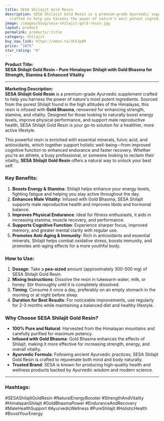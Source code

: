```yaml
---
title: SESA Shilajit Gold Resin
description: SESA Shilajit Gold Resin is a premium-grade Ayurvedic supplement
  crafted to help you harness the power of nature's most potent ingredients.
image: /images/blog/sesa-shilajit-gold-resin.jpg
layout: product
permalink: products/:title
category: Shilajit
buy_now_link: https://amzn.to/3ChJp6M
price: "1075"
star_rating: "4"
---
```

**Product Title:**  
**SESA Shilajit Gold Resin – Pure Himalayan Shilajit with Gold Bhasma for Strength, Stamina & Enhanced Vitality**

---

**Marketing Description:**  
**SESA Shilajit Gold Resin** is a premium-grade Ayurvedic supplement crafted to help you harness the power of nature's most potent ingredients. Sourced from the purest Shilajit found in the high altitudes of the Himalayas, this resin is infused with **Gold Bhasma**, renowned for enhancing strength, stamina, and vitality. Designed for those looking to naturally boost energy levels, improve physical performance, and support male reproductive health, SESA Shilajit Gold Resin is your go-to solution for a healthier, more active lifestyle.

This powerful resin is enriched with essential minerals, fulvic acid, and antioxidants, which together support holistic well-being—from improved cognitive function to enhanced endurance and faster recovery. Whether you're an athlete, a busy professional, or someone looking to reclaim their vitality, **SESA Shilajit Gold Resin** offers a natural way to unlock your best self.

### **Key Benefits**:
1. **Boosts Energy & Stamina**: Shilajit helps enhance your energy levels, fighting fatigue and helping you stay active throughout the day.
2. **Enhances Male Vitality**: Infused with Gold Bhasma, SESA Shilajit supports male reproductive health and improves libido and hormonal balance.
3. **Improves Physical Endurance**: Ideal for fitness enthusiasts, it aids in increasing stamina, muscle recovery, and performance.
4. **Supports Cognitive Function**: Experience sharper focus, improved memory, and greater mental clarity with regular use.
5. **Promotes Anti-Aging & Immunity**: Rich in antioxidants and essential minerals, Shilajit helps combat oxidative stress, boosts immunity, and promotes anti-aging effects for a more youthful body.

### **How to Use**:
1. **Dosage**: Take a **pea-sized** amount (approximately 300-500 mg) of SESA Shilajit Gold Resin.
2. **Mixing Instructions**: Dissolve the resin in lukewarm water, milk, or honey. Stir thoroughly until it is completely dissolved.
3. **Timing**: Consume it once a day, preferably on an empty stomach in the morning or at night before sleep.
4. **Duration for Best Results**: For noticeable improvements, use regularly for 2-3 months while maintaining a balanced diet and healthy lifestyle.

### **Why Choose SESA Shilajit Gold Resin?**
- **100% Pure and Natural**: Harvested from the Himalayan mountains and carefully purified for maximum potency.
- **Infused with Gold Bhasma**: Gold Bhasma enhances the effects of Shilajit, making it more effective for increasing strength, energy, and overall vitality.
- **Ayurvedic Formula**: Following ancient Ayurvedic practices, SESA Shilajit Gold Resin is crafted to rejuvenate both mind and body naturally.
- **Trusted Brand**: SESA is known for producing high-quality health and wellness products backed by Ayurvedic wisdom and modern science.

---

### **Hashtags**:  
#SESAShilajitGoldResin #NaturalEnergyBooster #StrengthAndVitality #HimalayanShilajit #GoldBhasmaPower #EnduranceAndRecovery #MaleHealthSupport #AyurvedicWellness #PureShilajit #HolisticHealth #BoostYourEnergy

